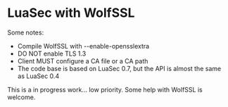 # LuaSec with WolfSSL

Some notes:

* Compile WolfSSL with --enable-opensslextra
* DO NOT enable TLS 1.3
* Client MUST configure a CA file or a CA path
* The code base is based on LuaSec 0.7, but the API is almost the same as LuaSec 0.4

This is a in progress work... low priority.
Some help with WolfSSL is welcome.
